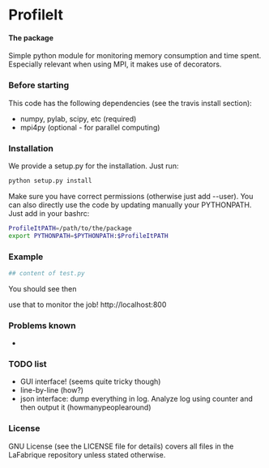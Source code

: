 ProfileIt
==

#### The package
Simple python module for monitoring memory consumption and time spent.
Especially relevant when using MPI, it makes use of decorators.

### Before starting
This code has the following dependencies (see the travis install section):
* numpy, pylab, scipy, etc (required)
* mpi4py (optional - for parallel computing)

### Installation
We provide a setup.py for the installation. Just run:
```bash
python setup.py install
```
Make sure you have correct permissions (otherwise just add --user).
You can also directly use the code by updating manually your PYTHONPATH.
Just add in your bashrc:
```bash
ProfileItPATH=/path/to/the/package
export PYTHONPATH=$PYTHONPATH:$ProfileItPATH
```

### Example

```python
## content of test.py

```
You should see then

use that to monitor the job!
http://localhost:800

### Problems known
*

### TODO list
* GUI interface! (seems quite tricky though)
* line-by-line (how?)
* json interface: dump everything in log.
Analyze log using counter and then output it (howmanypeoplearound)

### License
GNU License (see the LICENSE file for details) covers all files
in the LaFabrique repository unless stated otherwise.
